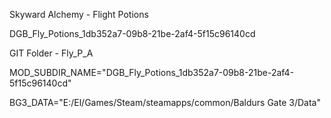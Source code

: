 Skyward Alchemy - Flight Potions

DGB_Fly_Potions_1db352a7-09b8-21be-2af4-5f15c96140cd

GIT Folder - Fly_P_A

MOD_SUBDIR_NAME="DGB_Fly_Potions_1db352a7-09b8-21be-2af4-5f15c96140cd"

BG3_DATA="E:/El/Games/Steam/steamapps/common/Baldurs Gate 3/Data"
